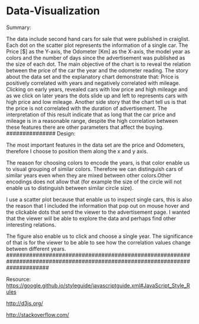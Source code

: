 # Data-Visualization
Summary:

The data include second hand cars for sale that were published in craiglist. Each dot on the scatter plot represents the information of a single car. The Price [$] as the Y-axis, the Odometer [Km] as the X-axis, the model year as colors and the number of days since the advertisement was published as the size of each dot. The main objective of the chart is to reveal the relation between the price of the car the year and the odometer reading. The story about the data set and the explanatory chart demonstrate that: Price is positively correlated with years and negatively correlated with mileage. Clicking on early years, revealed cars with low price and high mileage and as we click on later years the dots slide up and left to represents cars with high price and low mileage. Another side story that the chart tell us is that the price is not correlated with the duration of advertisement. The interpretation of this result indicate that as long that the car price and mileage is in a reasonable range, despite the high correlation between these features there are other parameters that affect the buying.
###############
Design: 

The most important features in the data set are the price and Odometers, therefore I choose to position them along the x and y axis.

The reason for choosing colors to encode the years, is that color enable us to visual grouping of similar colors. Therefore we can distinguish cars of similar years even when they are mixed between other colors.Other encodings does not allow that (for example the size of the circle will not enable us to distinguish between similar circle size). 

I use a scatter plot because that enable us to inspect single cars, this is also the reason that I included the information that pop out on mouse hover and the clickable dots that send the viewer to the advertisement page. I wanted that the viewer will be able to explore the data and perhaps find other interesting relations. 

The figure also enable us to click and choose a single year. The significance of that is for the viewer to be able to see how the correlation values change between different  years.
#############################################################################################################################


Resource: 
https://google.github.io/styleguide/javascriptguide.xml#JavaScript_Style_Rules

http://d3js.org/

http://stackoverflow.com/



